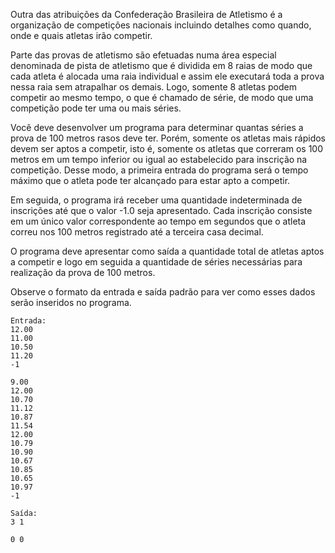 Outra das atribuições da Confederação Brasileira de Atletismo é a organização de competições nacionais incluindo detalhes como quando, onde e quais atletas irão competir.

Parte das provas de atletismo são efetuadas numa área especial denominada de pista de atletismo que é dividida em 8 raias de modo que cada atleta é alocada uma raia individual e assim ele executará toda a prova nessa raia sem atrapalhar os demais. Logo, somente 8 atletas podem competir ao mesmo tempo, o que é chamado de série, de modo que uma competição pode ter uma ou mais séries.

Você deve desenvolver um programa para determinar quantas séries a prova de 100 metros rasos deve ter. Porém, somente os atletas mais rápidos devem ser aptos a competir, isto é, somente os atletas que correram os 100 metros em um tempo inferior ou igual ao estabelecido para inscrição na competição. Desse modo, a primeira entrada do programa será o tempo máximo que o atleta pode ter alcançado para estar apto a competir.

Em seguida, o programa irá receber uma quantidade indeterminada de inscrições até que o valor -1.0 seja apresentado. Cada inscrição consiste em um único valor correspondente ao tempo em segundos que o atleta correu nos 100 metros registrado até a terceira casa decimal.

O programa deve apresentar como saída a quantidade total de atletas aptos a competir e logo em seguida a quantidade de séries necessárias para realização da prova de 100 metros.

Observe o formato da entrada e saída padrão para ver como esses dados serão inseridos no programa.

```
Entrada:
12.00
11.00
10.50
11.20
-1

9.00
12.00
10.70
11.12
10.87
11.54
12.00
10.79
10.90
10.67
10.85
10.65
10.97
-1
```

```
Saída:
3 1

0 0
```